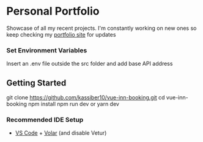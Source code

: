 # Personal Portfolio
Showcase of all my recent projects. I'm constantly working on new ones so keep checking my [portfolio site](https://kassiber-portfolio.vercel.app) for updates

### Set Environment Variables

Insert an .env file outside the src folder and add base API address

## Getting Started

git clone https://github.com/kassiber10/vue-inn-booking.git
cd vue-inn-booking
npm install
npm run dev or
yarn dev

### Recommended IDE Setup

- [VS Code](https://code.visualstudio.com/) + [Volar](https://marketplace.visualstudio.com/items?itemName=Vue.volar) (and disable Vetur) 
